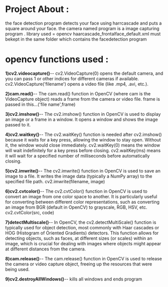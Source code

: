 # Project About :
the face detection program detects your face using harrcascade and puts a square around your face.
the camera named program is a image capturing program .
library used = opencv
haarcascade_frontalface_default.xml must bekept in the same folder which contains the facedetection program
# opencv functions used :
**1)cv2.videocapture()**--
cv2.VideoCapture(0) opens the default camera, and you can pass 1 or other indices for different cameras if available.
cv2.VideoCapture('filename') opens a video file (like .mp4, .avi, etc.).

**2)cam.read()**--
The cam.read() function in OpenCV (where cam is the VideoCapture object) reads a frame from the camera or video file.
frame is passed in this...('file name',frame)

**3)cv2.imshow()**--
The cv2.imshow() function in OpenCV is used to display an image or a frame in a window. It opens a window and shows the image passed to it.

**4)cv2.waitkey()**--
The cv2.waitKey() function is needed after cv2.imshow() because it waits for a key press, allowing the window to stay open. Without it, the window would close immediately.
cv2.waitKey(0) means the window will wait indefinitely for a key press before closing.
cv2.waitKey(ms) means it will wait for a specified number of milliseconds before automatically closing.

**5)cv2.imwrite()**--
The cv2.imwrite() function in OpenCV is used to save an image to a file. It writes the image data (typically a NumPy array) to the specified file path.
cv2.imwrite(filename, image)

**6)cv2.cvtcolor()**--
The cv2.cvtColor() function in OpenCV is used to convert an image from one color space to another. It is particularly useful for converting between different color representations, such as converting an image from BGR (default in OpenCV) to grayscale, RGB, HSV, etc.
cv2.cvtColor(src, code)

**7)detectMultiscale()**--
In OpenCV, the cv2.detectMultiScale() function is typically used for object detection, most commonly with Haar cascades or HOG (Histogram of Oriented Gradients) detectors. This function allows for detecting objects, such as faces, at different sizes (or scales) within an image, which is crucial for dealing with images where objects might appear at different distances from the camera.

**8)cam.release()**--
The cam.release() function in OpenCV is used to release the camera or video capture object, freeing up the resources that were being used.

**9)cv2.destroyAllWindows()**--
kills all windows and ends program



